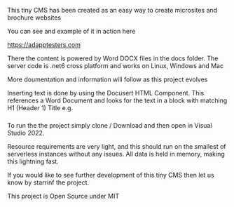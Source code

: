 This tiny CMS has been created as an easy way to create microsites and brochure websites

You can see and example of it in action here

https://adapptesters.com

There the content is powered by Word DOCX files in the docs folder. The server code is .net6 cross platform and works on Linux, Windows and Mac

More doumentation and information will follow as this project evolves

Inserting text is done by using the Docusert HTML Component. This references a Word Document and looks for the text in a block with matching H1 (Header 1) Title e.g.

<div class="col-sm-12 col-md-6">
    <h3><Docusert DocSelect="Page3.docx" BlockSelect="Block1Title"></Docusert></h3>
    <p><Docusert DocSelect="Page3.docx" BlockSelect="Block1Text"></Docusert></p>
</div>

To run the the project simply clone / Download and then open in Visual Studio 2022.

Resource requirements are very light, and this should run on the smallest of serverless instances without any issues. All data is held in memory, making this lightning fast.

If you would like to see further development of this tiny CMS then let us know by starrinf the project.

This project is Open Source under MIT

